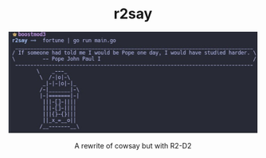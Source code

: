 <h1 align="center">r2say</h1>

<p align="center"><img src="https://github.com/nolimitcarter/r2say/blob/main/pics/image0.jpg" width="500px"></p>

<p align="center">A rewrite of cowsay but with R2-D2
